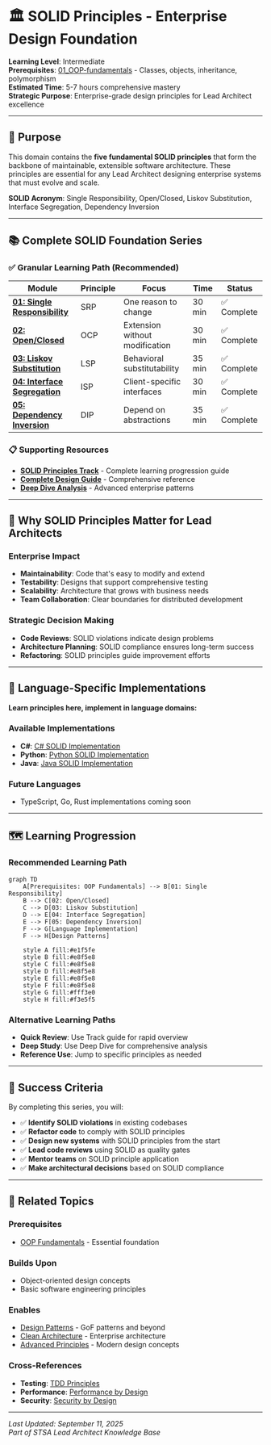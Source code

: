 ﻿# 🏛️ SOLID Principles - Enterprise Design Foundation

**Learning Level**: Intermediate  
**Prerequisites**: [01_OOP-fundamentals](../01_OOP-fundamentals/) - Classes, objects, inheritance, polymorphism  
**Estimated Time**: 5-7 hours comprehensive mastery  
**Strategic Purpose**: Enterprise-grade design principles for Lead Architect excellence

---

## 🎯 Purpose

This domain contains the **five fundamental SOLID principles** that form the backbone of maintainable, extensible software architecture. These principles are essential for any Lead Architect designing enterprise systems that must evolve and scale.

**SOLID Acronym**: Single Responsibility, Open/Closed, Liskov Substitution, Interface Segregation, Dependency Inversion

---

## 📚 Complete SOLID Foundation Series

### **✅ Granular Learning Path (Recommended)**

| Module | Principle | Focus | Time | Status |
|--------|-----------|-------|------|--------|
| **[01: Single Responsibility](01_SOLID-Part1-Single-Responsibility.md)** | SRP | One reason to change | 30 min | ✅ Complete |
| **[02: Open/Closed](02_SOLID-Part2-Open-Closed-Principle.md)** | OCP | Extension without modification | 30 min | ✅ Complete |
| **[03: Liskov Substitution](03_SOLID-Part3-Liskov-Substitution-Principle.md)** | LSP | Behavioral substitutability | 35 min | ✅ Complete |
| **[04: Interface Segregation](04_SOLID-Part4-Interface-Segregation-Principle.md)** | ISP | Client-specific interfaces | 30 min | ✅ Complete |
| **[05: Dependency Inversion](05_SOLID-Part5-Dependency-Inversion-Principle.md)** | DIP | Depend on abstractions | 35 min | ✅ Complete |

### **📋 Supporting Resources**

- **[SOLID Principles Track](01_SOLID-Principles-Track.md)** - Complete learning progression guide
- **[Complete Design Guide](02_Complete-Design-Principles-Guide.md)** - Comprehensive reference
- **[Deep Dive Analysis](04_SOLID-Principles-Deep-Dive.md)** - Advanced enterprise patterns

---

## 🎯 Why SOLID Principles Matter for Lead Architects

### **Enterprise Impact**

- **Maintainability**: Code that's easy to modify and extend
- **Testability**: Designs that support comprehensive testing
- **Scalability**: Architecture that grows with business needs  
- **Team Collaboration**: Clear boundaries for distributed development

### **Strategic Decision Making**

- **Code Reviews**: SOLID violations indicate design problems
- **Architecture Planning**: SOLID compliance ensures long-term success
- **Refactoring**: SOLID principles guide improvement efforts

---

## 🔗 Language-Specific Implementations

**Learn principles here, implement in language domains:**

### **Available Implementations**

- **C#**: [C# SOLID Implementation](../../03_CSharp/03_SOLID-Implementation/)
- **Python**: [Python SOLID Implementation](../../02_Python/06_SOLID-Implementation/)
- **Java**: [Java SOLID Implementation](../../04_Java/03_SOLID-Implementation/)

### **Future Languages**

- TypeScript, Go, Rust implementations coming soon

---

## 🗺️ Learning Progression

### **Recommended Learning Path**

```mermaid
graph TD
    A[Prerequisites: OOP Fundamentals] --> B[01: Single Responsibility]
    B --> C[02: Open/Closed]
    C --> D[03: Liskov Substitution]
    D --> E[04: Interface Segregation]
    E --> F[05: Dependency Inversion]
    F --> G[Language Implementation]
    F --> H[Design Patterns]
    
    style A fill:#e1f5fe
    style B fill:#e8f5e8
    style C fill:#e8f5e8
    style D fill:#e8f5e8
    style E fill:#e8f5e8
    style F fill:#e8f5e8
    style G fill:#fff3e0
    style H fill:#f3e5f5
```

### **Alternative Learning Paths**

- **Quick Review**: Use Track guide for rapid overview
- **Deep Study**: Use Deep Dive for comprehensive analysis
- **Reference Use**: Jump to specific principles as needed

---

## 🎯 Success Criteria

By completing this series, you will:

- ✅ **Identify SOLID violations** in existing codebases
- ✅ **Refactor code** to comply with SOLID principles
- ✅ **Design new systems** with SOLID principles from the start
- ✅ **Lead code reviews** using SOLID as quality gates
- ✅ **Mentor teams** on SOLID principle application
- ✅ **Make architectural decisions** based on SOLID compliance

---

## 🔗 Related Topics

### **Prerequisites**

- [OOP Fundamentals](../01_OOP-fundamentals/) - Essential foundation

### **Builds Upon**

- Object-oriented design concepts
- Basic software engineering principles

### **Enables**

- [Design Patterns](../03_Design-Patterns/) - GoF patterns and beyond
- [Clean Architecture](../04_Architectural-Patterns/) - Enterprise architecture
- [Advanced Principles](../05_Advanced-Principles/) - Modern design concepts

### **Cross-References**

- **Testing**: [TDD Principles](../07_Testability-and-TDD/)
- **Performance**: [Performance by Design](../10_Scalability-and-Performance-Principles/)
- **Security**: [Security by Design](../11_Security-by-Design/)

---

*Last Updated: September 11, 2025*  
*Part of STSA Lead Architect Knowledge Base*


